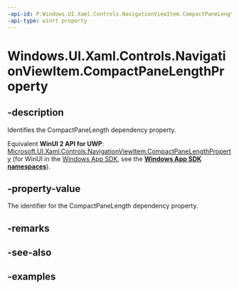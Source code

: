 ```yaml
---
-api-id: P:Windows.UI.Xaml.Controls.NavigationViewItem.CompactPaneLengthProperty
-api-type: winrt property
---
```


<!-- Property syntax.
public DependencyProperty CompactPaneLengthProperty { get; }
-->

# Windows.UI.Xaml.Controls.NavigationViewItem.CompactPaneLengthProperty

## -description

Identifies the CompactPaneLength dependency property.

Equivalent **WinUI 2 API for UWP**: [Microsoft.UI.Xaml.Controls.NavigationViewItem.CompactPaneLengthProperty](/windows/winui/api/microsoft.ui.xaml.controls.navigationviewitem.compactpanelengthproperty) (for WinUI in the [Windows App SDK](/windows/apps/windows-app-sdk/), see the **[Windows App SDK namespaces](/windows/windows-app-sdk/api/winrt/)**).

## -property-value

The identifier for the CompactPaneLength dependency property.

## -remarks

## -see-also

## -examples

